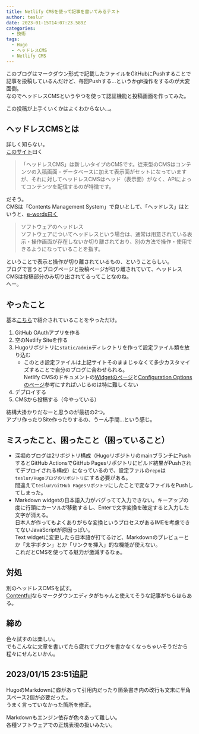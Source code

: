 ```yaml
---
title: Netlify CMSを使って記事を書いてみるテスト
author: teslur
date: 2023-01-15T14:07:23.589Z
categories:
  - 技術
tags:
  - Hugo
  - ヘッドレスCMS
  - Netlify CMS
---
```

このブログはマークダウン形式で記載したファイルをGitHubにPushすることで記事を投稿しているんだけど、毎回Pushする…というかgit操作をするのが大変面倒。  
なのでヘッドレスCMSというやつを使って認証機能と投稿画面を作ってみた。

この投稿が上手くいくかはよくわからない…。

<!--more-->

## ヘッドレスCMSとは
詳しく知らない。  
[このサイト](https://codezine.jp/article/detail/15054)曰く

> 「ヘッドレスCMS」は新しいタイプのCMSです。従来型のCMSはコンテンツの入稿画面・データベースに加えて表示面がセットになっていますが、それに対してヘッドレスCMSはヘッド（表示面）がなく、APIによってコンテンツを配信するのが特徴です。

だそう。  
CMSは「Contents Management System」で良いとして、「ヘッドレス」はというと、[e-words曰く](https://e-words.jp/w/%E3%83%98%E3%83%83%E3%83%89%E3%83%AC%E3%82%B9.html)

> ソフトウェアのヘッドレス  
> ソフトウェアについてヘッドレスという場合は、通常は用意されている表示・操作画面が存在しないか切り離されており、別の方法で操作・使用できるようになっていることを指す。

ということで表示と操作が切り離されているもの、ということらしい。  
ブログで言うとブログページと投稿ページが切り離されていて、ヘッドレスCMSは投稿部分のみ切り出されてるってことなのね。  
へー。

## やったこと
基本[こちら](https://sujaykundu.com/blog/how-to-setup-netlify-cms-with-github-pages-hosted-jekyll-blog/)で紹介されていることをやっただけ。

1. GitHub OAuthアプリを作る
1. 空のNetlify Siteを作る
1. Hugoリポジトリに`static/admin`ディレクトリを作って設定ファイル類を放り込む
   - このとき設定ファイルは上記サイトそのままじゃなくて多少カスタマイズすることで自分のブログに合わせられる。  
     Netlify CMSのドキュメントの[Widgetのページ](https://www.netlifycms.org/docs/widgets/)と[Configuration Optionsのページ](https://www.netlifycms.org/docs/configuration-options/)参考にすればいじるのは特に難しくない
1. デプロイする
1. CMSから投稿する（今やっている）

結構大掛かりだなーと思うのが最初の2つ。  
アプリ作ったりSite作ったりするの、うーん手間…という感じ。

## ミスったこと、困ったこと（困っていること）
- 深堀のブログは2リポジトリ構成（HugoリポジトリのmainブランチにPushするとGitHub ActionsでGitHub Pagesリポジトリにビルド結果がPushされてデプロイされる構成）になっているので、設定ファルの`repo`は`teslur/Hugoブログのリポジトリ`にする必要がある。  
  間違えて`teslur/GitHub Pagesリポジトリ`にしたことで変なファイルをPushしてしまった。  
- Markdown widgetの日本語入力がバグってて入力できない。キーアップの度に行頭にカーソルが移動するし、Enterで文字変換を確定すると入力した文字が消える。  
  日本人が作ってもよくありがちな変換というプロセスがあるIMEを考慮できてないJavaScriptが原因っぽい。  
  Text widgetに変更したら日本語が打てるけど、Markdownのプレビューとか「太字ボタン」とか「リンクを挿入」的な機能が使えない。  
  これだとCMSを使ってる魅力が激減するなぁ。

## 対処
別のヘッドレスCMSを試す。  
[Contentful](https://www.contentful.com/)ならマークダウンエディタがちゃんと使えてそうな記事がちらほらある。

## 締め
色々試すのは楽しい。  
でもこんなに文章を書いてたら疲れてブログを書かなくなっちゃいそうだから程々にせんといかん。

## 2023/01/15 23:51追記
HugoのMarkdownに癖があって引用内だったり箇条書き内の改行も文末に半角スペース2個が必要だった。  
うまく言っていなかった箇所を修正。

Markdownもエンジン依存が色々あって難しい。  
各種ソフトウェアでの正規表現の扱いみたい。